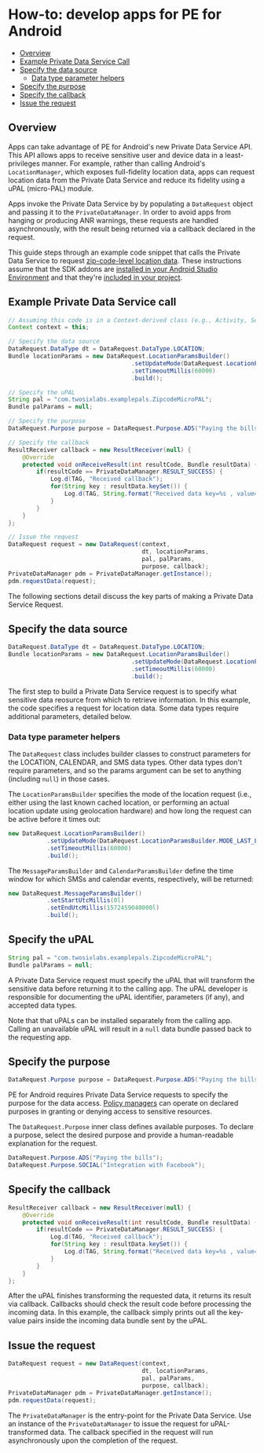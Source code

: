 # How-to: develop apps for PE for Android

* [Overview](#overview)
* [Example Private Data Service Call](#example-private-data-service-call)
* [Specify the data source](#specify-the-data-source)
    - [Data type parameter helpers](#data-type-parameter-helpers)
* [Specify the purpose](#specify-the-purpose)
* [Specify the callback](#specify-the-callback)
* [Issue the request](#issue-the-request)

## Overview

Apps can take advantage of PE for Android's new Private Data Service API. This
API allows apps to receive sensitive user and device data in a least-privileges
manner. For example, rather than calling Android's `LocationManager`, which
exposes full-fidelity location data, apps can request location data from the
Private Data Service and reduce its fidelity using a uPAL (micro-PAL) module.

Apps invoke the Private Data Service by by populating a `DataRequest` object
and passing it to the `PrivateDataManager`. In order to avoid apps from hanging
or producing ANR warnings, these requests are handled asynchronously, with the
result being returned via a callback declared in the request.

This guide steps through an example code snippet that calls the Private Data
Service to request [zip-code-level location
data](https://github.com/twosixlabs/PE_for_Android_example_upals/blob/master/app/src/main/java/com/twosixlabs/exampleupals/ZipcodeMicroPAL.java).
These instructions assume that the SDK addons are [installed in your Android
Studio Environment](sdk.md) and that they're [included in your
project](sdk-project.md).

## Example Private Data Service call

```java
// Assuming this code is in a Context-derived class (e.g., Activity, Service, etc.)
Context context = this;

// Specify the data source
DataRequest.DataType dt = DataRequest.DataType.LOCATION;
Bundle locationParams = new DataRequest.LocationParamsBuilder()
                                   .setUpdateMode(DataRequest.LocationParamsBuilder.MODE_LAST_LOCATION)
                                   .setTimeoutMillis(60000)
                                   .build();

// Specify the uPAL
String pal = "com.twosixlabs.examplepals.ZipcodeMicroPAL";
Bundle palParams = null;

// Specify the purpose
DataRequest.Purpose purpose = DataRequest.Purpose.ADS("Paying the bills");

// Specify the callback
ResultReceiver callback = new ResultReceiver(null) {
    @Override
    protected void onReceiveResult(int resultCode, Bundle resultData) {
        if(resultCode == PrivateDataManager.RESULT_SUCCESS) {
            Log.d(TAG, "Received callback");
            for(String key : resultData.keySet()) {
                Log.d(TAG, String.format("Received data key=%s , value=%s", key, resultData.get(key).toString()));
            }
        }
    }
};

// Issue the request
DataRequest request = new DataRequest(context,
                                      dt, locationParams,
                                      pal, palParams,
                                      purpose, callback);
PrivateDataManager pdm = PrivateDataManager.getInstance();
pdm.requestData(request);
```

The following sections detail discuss the key parts of making a Private Data
Service Request.

## Specify the data source

```java
DataRequest.DataType dt = DataRequest.DataType.LOCATION;
Bundle locationParams = new DataRequest.LocationParamsBuilder()
                                   .setUpdateMode(DataRequest.LocationParamsBuilder.MODE_LAST_LOCATION)
                                   .setTimeoutMillis(60000)
                                   .build();
```

The first step to build a Private Data Service request is to specify what
sensitive data reosurce from which to retrieve information. In this example,
the code specifies a request for location data. Some data types require
additional parameters, detailed below.

### Data type parameter helpers

The `DataRequest` class includes builder classes to construct parameters for
the LOCATION, CALENDAR, and SMS data types. Other data types don't require
parameters, and so the params argument can be set to anything (including
`null`) in those cases.

The `LocationParamsBuilder` specifies the mode of the location request (i.e.,
either using the last known cached location, or performing an actual location
update using geolocation hardware) and how long the request can be active
before it times out:

```java
new DataRequest.LocationParamsBuilder()
           .setUpdateMode(DataRequest.LocationParamsBuilder.MODE_LAST_LOCATION)
           .setTimeoutMillis(60000)
           .build();

```

The `MessageParamsBuilder` and `CalendarParamsBuilder` define the time window
for which SMSs and calendar events, respectively, will be returned:

```java
new DataRequest.MessageParamsBuilder()
           .setStartUtcMillis(0l)
           .setEndUtcMillis(1572459040000l)
           .build();
```

## Specify the uPAL

```java
String pal = "com.twosixlabs.examplepals.ZipcodeMicroPAL";
Bundle palParams = null;
```

A Private Data Service request must specify the uPAL that will transform the
sensitive data before returning it to the calling app. The uPAL developer
is responsible for documenting the uPAL identifier, parameters (if any), and
accepted data types.

Note that that uPALs can be installed separately from the calling app. Calling
an unavailable uPAL will result in a `null` data bundle passed back to the
requesting app.

## Specify the purpose

```java
DataRequest.Purpose purpose = DataRequest.Purpose.ADS("Paying the bills");
```

PE for Android requires Private Data Service requests to specify the purpose
for the data access. [Policy managers](policy.md) can operate on declared
purposes in granting or denying access to sensitive resources.

The `DataRequest.Purpose` inner class defines available purposes. To
declare a purpose, select the desired purpose and provide a human-readable
explanation for the request.

```java
DataRequest.Purpose.ADS("Paying the bills");
DataRequest.Purpose.SOCIAL("Integration with Facebook");
```

## Specify the callback

```java
ResultReceiver callback = new ResultReceiver(null) {
    @Override
    protected void onReceiveResult(int resultCode, Bundle resultData) {
        if(resultCode == PrivateDataManager.RESULT_SUCCESS) {
            Log.d(TAG, "Received callback");
            for(String key : resultData.keySet()) {
                Log.d(TAG, String.format("Received data key=%s , value=%s", key, resultData.get(key).toString()));
            }
        }
    }
};
```

After the uPAL finishes transforming the requested data, it returns its result
via callback. Callbacks should check the result code before processing the
incoming data. In this example, the callback simply prints out all the
key-value pairs inside the incoming data bundle sent by the uPAL.

## Issue the request

```java
DataRequest request = new DataRequest(context,
                                      dt, locationParams,
                                      pal, palParams,
                                      purpose, callback);
PrivateDataManager pdm = PrivateDataManager.getInstance();
pdm.requestData(request);
```

The `PrivateDataManager` is the entry-point for the Private Data Service. Use
an instance of the `PrivateDataManager` to issue the request for uPAL-transformed
data. The callback specified in the request will run asynchronously upon the
completion of the request.


